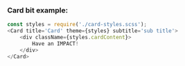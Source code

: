### Card bit example:

```js
const styles = require('./card-styles.scss');
<Card title='Card' theme={styles} subtitle='sub title'>
    <div className={styles.cardContent}>
        Have an IMPACT!
    </div>
</Card>
```

